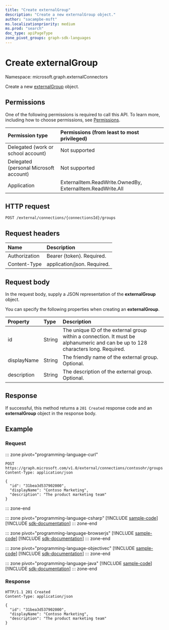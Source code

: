 ```yaml
---
title: "Create externalGroup"
description: "Create a new externalGroup object."
author: "sacampbe-msft"
ms.localizationpriority: medium
ms.prod: "search"
doc_type: apiPageType
zone_pivot_groups: graph-sdk-languages
---
```


# Create externalGroup
Namespace: microsoft.graph.externalConnectors

Create a new [externalGroup](../resources/externalconnectors-externalgroup.md) object.

## Permissions
One of the following permissions is required to call this API. To learn more, including how to choose permissions, see [Permissions](/graph/permissions-reference).

| Permission type                        | Permissions (from least to most privileged) |
|:---------------------------------------|:--------------------------------------------|
| Delegated (work or school account)     | Not supported                               |
| Delegated (personal Microsoft account) | Not supported                               |
| Application                            | ExternalItem.ReadWrite.OwnedBy, ExternalItem.ReadWrite.All                  |

## HTTP request

<!-- {
  "blockType": "ignored"
}
-->
``` http
POST /external/connections/{connectionsId}/groups
```

## Request headers

| Name          | Description                 |
|:--------------|:----------------------------|
| Authorization | Bearer {token}. Required.   |
| Content-Type  | application/json. Required. |

## Request body
In the request body, supply a JSON representation of the **externalGroup** object.

You can specify the following properties when creating an **externalGroup**.

| Property    | Type   | Description                                                                                                              |
|:------------|:-------|:-------------------------------------------------------------------------------------------------------------------------|
| id          | String | The unique ID of the external group within a connection. It must be alphanumeric and can be up to 128 characters long. Required. |
| displayName | String | The friendly name of the external group. Optional.                                                                      |
| description | String | The description of the external group. Optional.                                                                         |

## Response

If successful, this method returns a `201 Created` response code and an **externalGroup** object in the response body.

## Example

### Request

::: zone pivot="programming-language-curl"
<!-- {
  "blockType": "request",
  "name": "create_externalgroup_from_connection"
}
-->

``` http
POST https://graph.microsoft.com/v1.0/external/connections/contosohr/groups
Content-Type: application/json

{
  "id": "31bea3d537902000",
  "displayName": "Contoso Marketing",
  "description": "The product marketing team"
}
```

::: zone-end

::: zone pivot="programming-language-csharp"
[!INCLUDE [sample-code](../includes/snippets/csharp/create-externalgroup-from-connection-csharp-snippets.md)]
[!INCLUDE [sdk-documentation](../includes/snippets/snippets-sdk-documentation-link.md)]
::: zone-end

::: zone pivot="programming-language-browserjs"
[!INCLUDE [sample-code](../includes/snippets/javascript/create-externalgroup-from-connection-javascript-snippets.md)]
[!INCLUDE [sdk-documentation](../includes/snippets/snippets-sdk-documentation-link.md)]
::: zone-end

::: zone pivot="programming-language-objectivec"
[!INCLUDE [sample-code](../includes/snippets/objc/create-externalgroup-from-connection-objc-snippets.md)]
[!INCLUDE [sdk-documentation](../includes/snippets/snippets-sdk-documentation-link.md)]
::: zone-end

::: zone pivot="programming-language-java"
[!INCLUDE [sample-code](../includes/snippets/java/create-externalgroup-from-connection-java-snippets.md)]
[!INCLUDE [sdk-documentation](../includes/snippets/snippets-sdk-documentation-link.md)]
::: zone-end

<!-- markdownlint-disable MD024 -->
### Response

<!-- {
  "blockType": "response",
  "truncated": true,
  "@odata.type": "microsoft.graph.externalConnectors.externalGroup"
}
-->

``` http
HTTP/1.1 201 Created
Content-Type: application/json

{
  "id": "31bea3d537902000",
  "displayName": "Contoso Marketing",
  "description": "The product marketing team"
}
```
